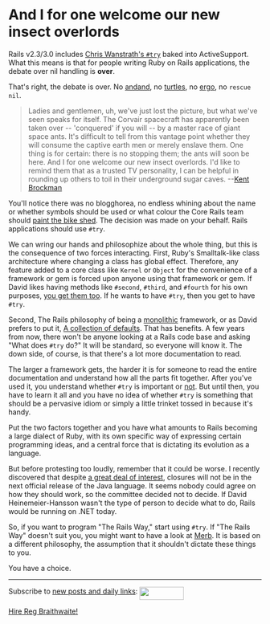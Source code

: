 And I for one welcome our new insect overlords
===

Rails v2.3/3.0 includes [Chris Wanstrath's `#try`](http://ozmm.org/posts/try.html) baked into ActiveSupport. What this means is that for people writing Ruby on Rails applications, the debate over nil handling is **over**.

That's right, the debate is over. No [andand](http://github.com/raganwald/andand/tree/master "raganwald's andand at master &mdash; GitHub"), no [turtles](http://chalain.livejournal.com/66798.html "chalain: Turtles!"), no [ergo](http://facets.rubyforge.org/doc/api/core/classes/Kernel.html#M000368), no `rescue nil`.

> Ladies and gentlemen, uh, we've just lost the picture, but what we've seen speaks for itself. The Corvair spacecraft has apparently been taken over -- 'conquered' if you will -- by a master race of giant space ants. It's difficult to tell from this vantage point whether they will consume the captive earth men or merely enslave them. One thing is for certain: there is no stopping them; the ants will soon be here. And I for one welcome our new insect overlords. I'd like to remind them that as a trusted TV personality, I can be helpful in rounding up others to toil in their underground sugar caves. --[Kent Brockman](http://www.snpp.com/episodes/1F13.html "[1F13] Deep Space Homer")

You'll notice there was no blogghorea, no endless whining about the name or whether symbols should be used or what colour the Core Rails team should [paint the bike shed](http://en.wikipedia.org/wiki/Color_of_the_bikeshed "Parkinson's Law of Triviality - Wikipedia, the free encyclopedia"). The decision was made on your behalf. Rails applications should use `#try`.

We can wring our hands and philosophize about the whole thing, but this is the consequence of two forces interacting. First, Ruby's Smalltalk-like class architecture where changing a class has global effect. Therefore, any feature added to a core class like `Kernel` or `Object` for the convenience of a framework or gem is forced upon anyone using that framework or gem. If David likes having methods like `#second`, `#third`, and `#fourth` for his own purposes, [you get them too](http://github.com/rails/rails/commit/22af62cf486721ee2e45bb720c42ac2f4121faf4 "Commit 22af62cf486721ee2e45bb720c42ac2f4121faf4 to rails's rails &mdash; GitHub"). If he wants to have `#try`, then you get to have `#try`.

Second, The Rails philosophy of being a [monolithic](http://yehudakatz.com/2008/11/15/mythbusting-rails-is-not-a-monolith/ "Katz Got Your Tongue? &raquo; MythBusting &#8212; Rails is not a monolith") framework, or as David prefers to put it, [A collection of defaults](http://www.loudthinking.com/posts/33-myth-4-rails-is-a-monolith "Myth #4: Rails is a monolith"). That has benefits. A few years from now, there won't be anyone looking at a Rails code base and asking "What does `#try` do?" It will be standard, so everyone will know it. The down side, of course, is that there's a lot more documentation to read.

The larger a framework gets, the harder it is for someone to read the entire documentation and understand how all the parts fit together. After you've used it, you understand whether `#try` is important or [not](http://avdi.org/devblog/2008/10/30/self-confident-code/ "Writing Self-Confident Code"). But until then, you have to learn it all and you have no idea of whether `#try` is something that should be a pervasive idiom or simply a little trinket tossed in because it's handy.

Put the two factors together and you have what amounts to Rails becoming a large dialect of Ruby, with its own specific way of expressing certain programming ideas, and a central force that is dictating its evolution as a language.

But before protesting too loudly, remember that it could be worse. I recently discovered that despite [a great deal of interest](http://www.google.ca/search?q=java+7+closures&amp;ie=utf-8&amp;oe=utf-8 "java 7 closures - Google Search"), closures will not be in the next official release of the Java language. It seems nobody could agree on how they should work, so the committee decided not to decide. If David Heinemeier-Hansson wasn't the type of person to decide what to do, Rails would be running on .NET today.

So, if you want to program "The Rails Way," start using `#try`. If "The Rails Way" doesn't suit you, you might want to have a look at [Merb](http://merbivore.com/ "Merb | Looking for a hacker's framework?"). It is based on a different philosophy, the assumption that it shouldn't dictate these things to you.

You have a choice.

----
	
Subscribe to [new posts and daily links](http://feeds.feedburner.com/raganwald "raganwald's rss feed"): <a href="http://feeds.feedburner.com/raganwald"><img src="http://feeds.feedburner.com/~fc/raganwald?bg=&amp;fg=&amp;anim=" height="26" width="88" style="border:0" alt="" align="top"/></a>

[Hire Reg Braithwaite!](http://reginald.braythwayt.com/RegBraithwaiteGH1208_en_US.pdf "")
